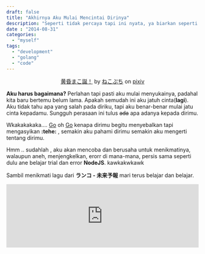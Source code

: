 ```yaml
---
draft: false
title: "Akhirnya Aku Mulai Mencintai Dirinya"
description: "Seperti tidak percaya tapi ini nyata, ya biarkan seperti air yang mengalir!"
date : "2014-08-31"
categories:
  - "myself"
tags:
  - "development"
  - "golang"
  - "code"
---
```


<center><script src="http://source.pixiv.net/source/embed.js" data-id="45648991_dd1c2386a8fd9da3cfc0f4d406eca407" data-size="large" data-border="off" charset="utf-8"></script><noscript><p><a href="http://www.pixiv.net/member_illust.php?mode=medium&amp;illust_id=45648991" target="_blank">黄昏まこ誕！</a> by <a href="http://www.pixiv.net/member.php?id=54341" target="_blank">ねこぷち</a> on <a href="http://www.pixiv.net/" target="_blank">pixiv</a></p></noscript></center>

**Aku harus bagaimana?** Perlahan tapi pasti aku mulai menyukainya, padahal kita baru bertemu belum lama. Apakah semudah ini aku jatuh cinta(**lagi**). Aku tidak tahu apa yang salah pada diriku, tapi aku benar-benar mulai jatu cinta kepadamu. Sungguh perasaan ini tulus ~~ada~~ apa adanya kepada dirimu.

Wkakakakaka.... [Go](http://golang.org) oh [Go](http://golang.org) kenapa dirimu begitu menyebalkan tapi mengasyikan **:tehe:** , semakin aku pahami dirimu semakin aku mengerti tentang dirimu. 

Hmm .. sudahlah , aku akan mencoba dan berusaha untuk menikmatinya, walaupun aneh, menjengkelkan, erorr di mana-mana, persis sama seperti dulu ane belajar trial dan error **NodeJS**. kawkakwkawk

Sambil menikmati lagu dari **ランコ - 未来予報** mari terus belajar dan belajar.

<iframe width="100%" height="166" scrolling="no" frameborder="no" src="https://w.soundcloud.com/player/?url=https%3A//api.soundcloud.com/tracks/165536487&amp;color=00aabb&amp;auto_play=false&amp;hide_related=false&amp;show_comments=true&amp;show_user=true&amp;show_reposts=false"></iframe>